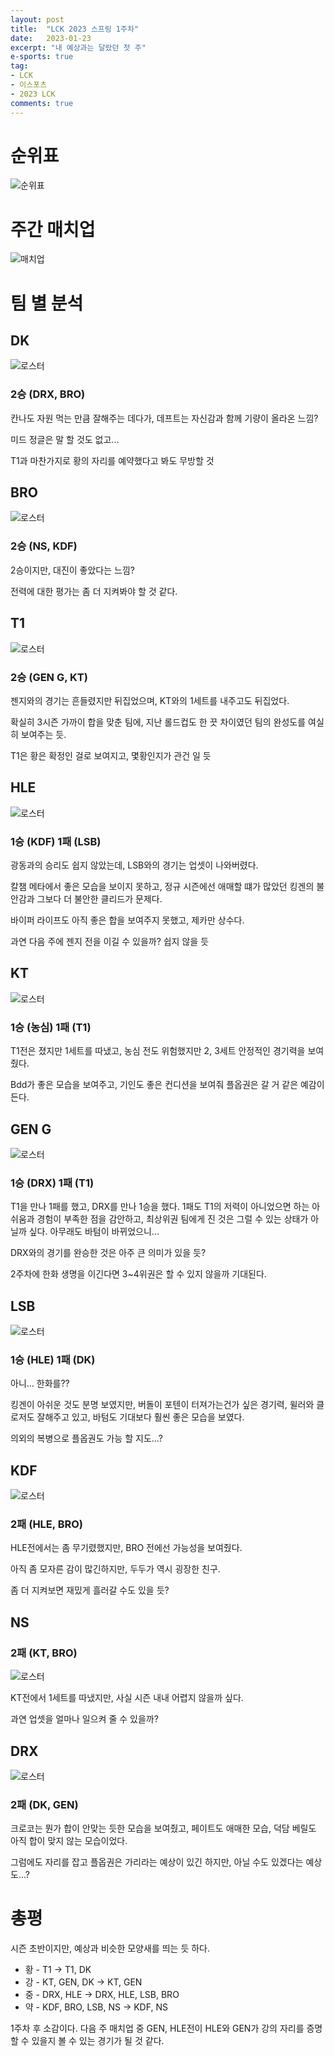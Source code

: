 ```yaml
---
layout: post
title:  "LCK 2023 스프링 1주차"
date:   2023-01-23
excerpt: "내 예상과는 달랐던 첫 주"
e-sports: true
tag:
- LCK
- 이스포츠
- 2023 LCK
comments: true
---
```


# 순위표

![순위표](../img/2023/lck/spring_week1.jpg)

# 주간 매치업

![매치업](../img/2023/lck/spring_week1_matchup.png)

# 팀 별 분석

## DK

![로스터](../img/2023/lck/spring_roaster_DK.png)

### 2승 (DRX, BRO)

칸나도 자원 먹는 만큼 잘해주는 데다가, 데프트는 자신감과 함께 기량이 올라온 느낌? 

미드 정글은 말 할 것도 없고...

T1과 마찬가지로 황의 자리를 예약했다고 봐도 무방할 것


## BRO

![로스터](../img/2023/lck/spring_roaster_BRO.png)

### 2승 (NS, KDF)

2승이지만, 대진이 좋았다는 느낌?

전력에 대한 평가는 좀 더 지켜봐야 할 것 같다.

## T1

![로스터](../img/2023/lck/spring_roaster_T1.png)

### 2승 (GEN G, KT)

젠지와의 경기는 흔들렸지만 뒤집었으며, KT와의 1세트를 내주고도 뒤집었다.

확실히 3시즌 가까이 합을 맞춘 팀에, 지난 롤드컵도 한 끗 차이였던 팀의 완성도를 여실히 보여주는 듯.

T1은 황은 확정인 걸로 보여지고, 몇황인지가 관건 일 듯


## HLE

![로스터](../img/2023/lck/spring_roaster_HLE.png)

### 1승 (KDF) 1패 (LSB)

광동과의 승리도 쉽지 않았는데, LSB와의 경기는 업셋이 나와버렸다.

칼챔 메타에서 좋은 모습을 보이지 못하고, 정규 시즌에선 애매할 떄가 많았던 킹겐의 불안감과 그보다 더 불안한 클리드가 문제다.

바이퍼 라이프도 아직 좋은 합을 보여주지 못했고, 제카만 상수다.

과연 다음 주에 젠지 전을 이길 수 있을까? 쉽지 않을 듯


## KT

![로스터](../img/2023/lck/spring_roaster_KT.png)

### 1승 (농심) 1패 (T1)

T1전은 졌지만 1세트를 따냈고, 농심 전도 위험했지만 2, 3세트 안정적인 경기력을 보여줬다.

Bdd가 좋은 모습을 보여주고, 기인도 좋은 컨디션을 보여줘 플옵권은 갈 거 같은 예감이 든다.

## GEN G

![로스터](../img/2023/lck/spring_roaster_GEN.png)

### 1승 (DRX) 1패 (T1)

T1을 만나 1패를 했고, DRX를 만나 1승을 했다.
1패도 T1의 저력이 아니었으면 하는 아쉬움과 경험이 부족한 점을 감안하고, 최상위권 팀에게 진 것은 그럴 수 있는 상태가 아닐까 싶다. 아무래도 바텀이 바뀌었으니...

DRX와의 경기를 완승한 것은 아주 큰 의미가 있을 듯?

2주차에 한화 생명을 이긴다면 3~4위권은 할 수 있지 않을까 기대된다.


## LSB

![로스터](../img/2023/lck/spring_roaster_LSB.png)

### 1승 (HLE) 1패 (DK)

아니... 한화를??

킹겐이 아쉬운 것도 분명 보였지만, 버돌이 포텐이 터져가는건가 싶은 경기력, 윌러와 클로저도 잘해주고 있고, 바텀도 기대보다 훨씬 좋은 모습을 보였다.

의외의 복병으로 플옵권도 가능 할 지도...?

## KDF

![로스터](../img/2023/lck/spring_roaster_KDF.png)

### 2패 (HLE, BRO)

HLE전에서는 좀 무기렸했지만, BRO 전에선 가능성을 보여줬다.

아직 좀 모자른 감이 많긴하지만, 두두가 역시 굉장한 친구.

좀 더 지켜보면 재밌게 흘러갈 수도 있을 듯?

## NS

### 2패 (KT, BRO)

![로스터](../img/2023/lck/spring_roaster_NS.png)

KT전에서 1세트를 따냈지만, 사실 시즌 내내 어렵지 않을까 싶다.

과연 업셋을 얼마나 일으켜 줄 수 있을까?

## DRX

![로스터](../img/2023/lck/spring_roaster_DRX.png)

### 2패 (DK, GEN)

크로코는 뭔가 합이 안맞는 듯한 모습을 보여줬고, 페이트도 애매한 모습, 덕담 베릴도 아직 합이 맞지 않는 모습이었다.

그럼에도 자리를 잡고 플옵권은 가리라는 예상이 있긴 하지만, 아닐 수도 있겠다는 예상도...?


# 총평

시즌 초반이지만, 예상과 비슷한 모양새를 띄는 듯 하다.

* 황 - T1 -> T1, DK
* 강 - KT, GEN, DK -> KT, GEN
* 중 - DRX, HLE -> DRX, HLE, LSB, BRO
* 약 - KDF, BRO, LSB, NS -> KDF, NS

1주차 후 소감이다.
다음 주 매치업 중 GEN, HLE전이 HLE와 GEN가 강의 자리를 증명 할 수 있을지 볼 수 있는 경기가 될 것 같다.
